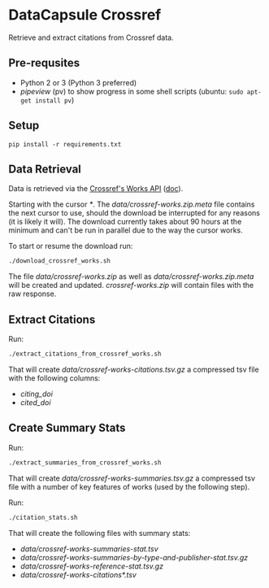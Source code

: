 # DataCapsule Crossref

Retrieve and extract citations from Crossref data.

## Pre-requsites

* Python 2 or 3 (Python 3 preferred)
* _pipeview_ (pv) to show progress in some shell scripts (ubuntu: `sudo apt-get install pv`)

## Setup

`pip install -r requirements.txt`

## Data Retrieval

Data is retrieved via the [Crossref's Works API](https://api.crossref.org/works) ([doc](https://github.com/CrossRef/rest-api-doc)).

Starting with the cursor _*_. The _data/crossref-works.zip.meta_ file contains the next cursor to use, should the download be interrupted for any reasons (it is likely it will). The download currently takes about 90 hours at the minimum and can't be run in parallel due to the way the cursor works.

To start or resume the download run:

```bash
./download_crossref_works.sh
```

The file _data/crossref-works.zip_ as well as _data/crossref-works.zip.meta_ will be created and updated. _crossref-works.zip_ will contain files with the raw response.

## Extract Citations

Run:

```bash
./extract_citations_from_crossref_works.sh
```

That will create _data/crossref-works-citations.tsv.gz_ a compressed tsv file with the following columns:

* _citing_doi_
* _cited_doi_

## Create Summary Stats

Run:

```bash
./extract_summaries_from_crossref_works.sh
```

That will create _data/crossref-works-summaries.tsv.gz_ a compressed tsv file with a number of key features of works (used by the following step).

Run:

```bash
./citation_stats.sh
```

That will create the following files with summary stats:

* _data/crossref-works-summaries-stat.tsv_
* _data/crossref-works-summaries-by-type-and-publisher-stat.tsv.gz_
* _data/crossref-works-reference-stat.tsv.gz_
* _data/crossref-works-citations*.tsv_

